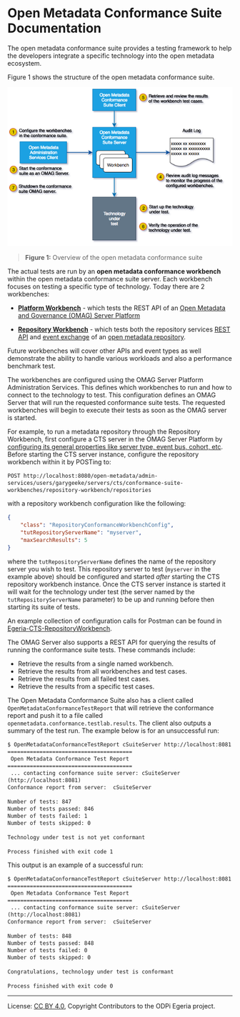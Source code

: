 <!-- SPDX-License-Identifier: CC-BY-4.0 -->
<!-- Copyright Contributors to the ODPi Egeria project. -->

  
# Open Metadata Conformance Suite Documentation

The open metadata conformance suite provides a testing framework to help the developers
integrate a specific technology into the open metadata ecosystem.

Figure 1 shows the structure of the open metadata conformance suite.

![Figure 1](conformance-suite-oveview.png)
> **Figure 1:** Overview of the open metadata conformance suite

The actual tests are run by an **open metadata conformance workbench** within the open metadata conformance suite server.
Each workbench focuses on testing a specific type of technology.
Today there are 2 workbenches:
* **[Platform Workbench](platform-workbench)** - which tests the REST API of an
[Open Metadata and Governance (OMAG) Server Platform](../../open-metadata-implementation/admin-services/docs/concepts/omag-server-platform.md)

* **[Repository Workbench](repository-workbench)** - which tests both the repository services 
[REST API](../../open-metadata-implementation/repository-services/docs/component-descriptions/omrs-rest-services.md)
and [event exchange](../../open-metadata-implementation/repository-services/docs/event-descriptions)
of an [open metadata repository](../../open-metadata-implementation/repository-services/docs/open-metadata-repository.md).

Future workbenches will cover other APIs and event types as well
demonstrate the ability to handle various workloads and also
a performance benchmark test.

The workbenches are configured using the OMAG Server Platform Administration Services.
This defines which workbenches to run and how to connect to the technology to test.
This configuration defines an OMAG Server that will run the requested conformance suite tests.
The requested workbenches will begin to execute their tests as soon as the OMAG server is started.

For example, to run a metadata repository through the Repository Workbench, first configure a CTS
server in the OMAG Server Platform by [configuring its general properties like server type, event bus, cohort,
etc](../../open-metadata-implementation/admin-services/docs/user/README.md).  Before starting the CTS server instance,
configure the repository workbench within it by POSTing to:

```
POST http://localhost:8080/open-metadata/admin-services/users/garygeeke/servers/cts/conformance-suite-workbenches/repository-workbench/repositories
```

with a repository workbench configuration like the following:

```json
{
	"class": "RepositoryConformanceWorkbenchConfig",
	"tutRepositoryServerName": "myserver",
	"maxSearchResults": 5
}
```

where the `tutRepositoryServerName` defines the name of the repository server you wish to test.  This repository server
to test (`myserver` in the example above) should be configured and started _after_ starting the CTS repository
workbench instance.  Once the CTS server instance is started it will wait for the technology under test
(the server named by the `tutRepositoryServerName` parameter) to be up and running before then starting its suite of
tests.

An example collection of configuration calls for Postman can be found in
[Egeria-CTS-RepositoryWorkbench](../../open-metadata-resources/open-metadata-samples/postman-rest-samples/collection/Egeria-CTS-RepositoryWorkbench.postman_collection.json).

The OMAG Server also supports a REST API for querying the results of running
the conformance suite tests.  These commands include:

* Retrieve the results from a single named workbench.
* Retrieve the results from all workbenches and test cases.
* Retrieve the results from all failed test cases.
* Retrieve the results from a specific test cases.

The Open Metadata Conformance Suite also has a 
client called `OpenMetadataConformanceTestReport` that will retrieve
the conformance report and push it to a file called `openmetadata.conformance.testlab.results`.
The client also outputs a summary of the test run.
The example below is for an unsuccessful run:

```
$ OpenMetadataConformanceTestReport cSuiteServer http://localhost:8081
=======================================
 Open Metadata Conformance Test Report 
=======================================
 ... contacting conformance suite server: cSuiteServer (http://localhost:8081)
Conformance report from server:  cSuiteServer

Number of tests: 847
Number of tests passed: 846
Number of tests failed: 1
Number of tests skipped: 0

Technology under test is not yet conformant

Process finished with exit code 1
```

This output is an example of a successful run:

```
$ OpenMetadataConformanceTestReport cSuiteServer http://localhost:8081
=======================================
 Open Metadata Conformance Test Report 
=======================================
 ... contacting conformance suite server: cSuiteServer (http://localhost:8081)
Conformance report from server:  cSuiteServer

Number of tests: 848
Number of tests passed: 848
Number of tests failed: 0
Number of tests skipped: 0

Congratulations, technology under test is conformant

Process finished with exit code 0
```

----
License: [CC BY 4.0](https://creativecommons.org/licenses/by/4.0/),
Copyright Contributors to the ODPi Egeria project.